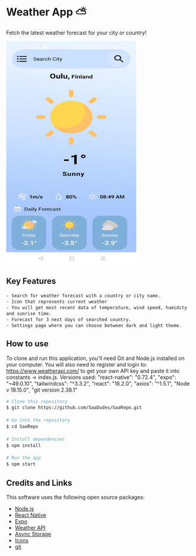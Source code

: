 # Weather App ⛅

Fetch the latest weather forecast for your city or country!

<img src="/assets/images/Oulu.jpg" alt="image" width="350" height="600">

## Key Features
    - Search for weather forecast with a country or city name.
    - Icon that represents current weather
    - You will get most recent data of temperature, wind speed, humidity and sunrise time.
    - Forecast for 3 next days of searched country.
    - Settings page where you can choose between dark and light theme.

##  How to use

To clone and run this application, you'll need Git and Node.js installed on your computer.
You will also need to register and login to: https://www.weatherapi.com/ to get your own API key and paste it into constants -> index.js.
Versions used: "react-native": "0.72.4", "expo": "~49.0.10", "tailwindcss": "^3.3.2", "react": "18.2.0", "axios": "^1.5.1", "Node v 18.15.0", "git version 2.38.1"

```bash
# Clone this repository
$ git clone https://github.com/SaaDudes/SaaRepo.git

# Go into the repository
$ cd SaaRepo

# Install dependencies
$ npm install

# Run the app
$ npm start
```

##  Credits and Links
This software uses the following open source packages:

* [Node.js](https://nodejs.org/)
* [React Native](https://reactnative.dev/docs/environment-setup)
* [Expo](https://docs.expo.dev/)
* [Weather API](https://www.weatherapi.com/)
* [Async Storage](https://github.com/react-native-async-storage/async-storage)
* [Icons](https://www.flaticon.com/)
* [git](https://git-scm.com/)

